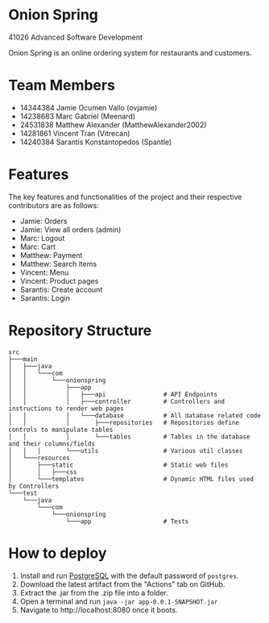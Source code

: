# Onion Spring
41026 Advanced Software Development

Onion Spring is an online ordering system for restaurants and customers.

# Team Members
- 14344384 Jamie Ocumen Vallo (ovjamie)
- 14238683 Marc Gabriel (Meenard)
- 24531838 Matthew Alexander (MatthewAlexander2002)
- 14281861 Vincent Tran (Vitrecan)
- 14240384 Sarantis Konstantopedos (Spantle)

# Features
The key features and functionalities of the project and their respective contributors are as follows:

- Jamie: Orders
- Jamie: View all orders (admin)
- Marc: Logout
- Marc: Cart
- Matthew: Payment
- Matthew: Search items
- Vincent: Menu
- Vincent: Product pages
- Sarantis: Create account
- Sarantis: Login

# Repository Structure
```
src
├───main
│   ├───java
│   │   └───com
│   │       └───onionspring
│   │           ├───app
│   │           │   ├───api                # API Endpoints
│   │           │   ├───controller         # Controllers and instructions to render web pages
│   │           │   └───database           # All database related code
│   │           │       ├───repositories   # Repositories define controls to manipulate tables
│   │           │       └───tables         # Tables in the database and their columns/fields
│   │   │       └───utils                  # Various util classes
│   └───resources
│       ├───static                         # Static web files
│       │   ├───css
│       └───templates                      # Dynamic HTML files used by Controllers
└───test
    └───java
        └───com
            └───onionspring
                └───app                    # Tests
```

# How to deploy
1. Install and run [PostgreSQL](https://www.postgresql.org/download/) with the default password of `postgres`.
2. Download the latest artifact from the "Actions" tab on GitHub.
3. Extract the .jar from the .zip file into a folder.
4. Open a terminal and run `java -jar app-0.0.1-SNAPSHOT.jar`
5. Navigate to http://localhost:8080 once it boots.
